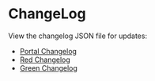 # ChangeLog

View the changelog JSON file for updates:

-   [Portal Changelog](/release/portal.json)
-   [Red Changelog](/release/red.json)
-   [Green Changelog](/release/green.json)
